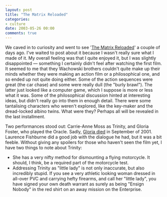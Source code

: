 ```yaml
---
layout: post
title: "The Matrix Reloaded"
categories:
- culture
date: 2003-05-26 00:00
comments: true
---
```


<p>We caved in to curiosity and went to see '<a href="http://whatisthematrix.warnerbros.com/" title="Official Matrix site">The Matrix Reloaded</a>' a couple of days ago. I've waited to post about it because I wasn't really sure what I made of it. My overall feeling was that I quite enjoyed it, but I was slightly disappointed &mdash; something I certainly didn't feel after watching the first film. It seemed to me that they Wachowski brothers couldn't quite make up their minds whether they were making an action film or a philosophical one, and so ended up not quite doing either. Some of the action sequences were great (the car chase) and some were really dull (the "burly brawl"). The latter just looked like a computer game, which I suppose is more or less what it was. Some of the philosophical discussion hinted at interesting ideas, but didn't really go into them in enough detail. There were some tantalising characters who weren't explored, like the key-maker and the dread-locked albino twins. What were they? Perhaps all will be revealed in the last installment.</p>

<p>Two performances stood out: Carrie-Anne Moss as Trinity, and Gloria Foster, who played the Oracle. Sadly, <a href="http://www.eonline.com/News/Items/0,1,8926,00.html" title="E!Online News">Gloria died</a> in September of 2001. Laurence Fishburne did a good job with the dialogue he had, but it was a bit feeble. Without giving any spoilers for those who haven't seen the film yet, I have two things to note about Trinity:</p>

<ul><li>She has a very nifty method for dismounting a flying motorcycle. It should, I think, be a required part of the motorcycle test.</li>
<li>Addressing Trinity as "little lady" is not only inaccurate, but also incredibly stupid. If you see a very athletic looking woman dressed in all-over PVC and carrying hefty firearms, and call her "little lady", you have signed your own death warrant as surely as being "Ensign Nobody" in the red shirt on an away mission on the Enterprise.</li>
</ul>



